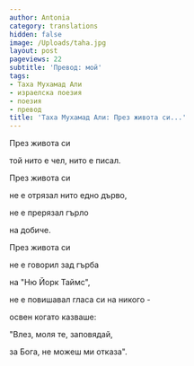 ```yaml
---
author: Antonia
category: translations
hidden: false
image: /Uploads/taha.jpg
layout: post
pageviews: 22
subtitle: 'Превод: мой'
tags:
- Таха Мухамад Али
- израелска поезия
- поезия
- превод
title: 'Таха Мухамад Али: През живота си...'
---
```


През живота си

той нито е чел, нито е писал.

През живота си

не е отрязал нито едно дърво,

не е прерязал гърло

на добиче.

През живота си

не е говорил зад гърба

на "Ню Йорк Таймс",

не е повишавал гласа си на никого -

освен когато казваше:

"Влез, моля те, заповядай,

за Бога, не можеш ми отказа".